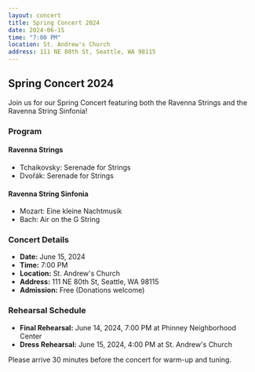 ```yaml
---
layout: concert
title: Spring Concert 2024
date: 2024-06-15
time: "7:00 PM"
location: St. Andrew's Church
address: 111 NE 80th St, Seattle, WA 98115
---
```


## Spring Concert 2024

Join us for our Spring Concert featuring both the Ravenna Strings and the Ravenna String Sinfonia!

### Program

#### Ravenna Strings
- Tchaikovsky: Serenade for Strings
- Dvořák: Serenade for Strings

#### Ravenna String Sinfonia
- Mozart: Eine kleine Nachtmusik
- Bach: Air on the G String

### Concert Details
- **Date:** June 15, 2024
- **Time:** 7:00 PM
- **Location:** St. Andrew's Church
- **Address:** 111 NE 80th St, Seattle, WA 98115
- **Admission:** Free (Donations welcome)

### Rehearsal Schedule
- **Final Rehearsal:** June 14, 2024, 7:00 PM at Phinney Neighborhood Center
- **Dress Rehearsal:** June 15, 2024, 4:00 PM at St. Andrew's Church

Please arrive 30 minutes before the concert for warm-up and tuning. 
